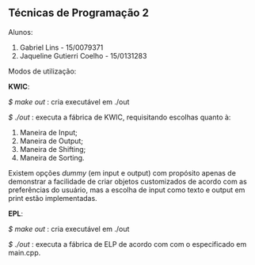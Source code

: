 ## Técnicas de Programação 2

Alunos:

1. Gabriel Lins - 15/0079371
2. Jaqueline Gutierri Coelho - 15/0131283



Modos de utilização:

**KWIC**:

*$ make out* : cria executável em ./out

*$ ./out* : executa a fábrica de KWIC, requisitando escolhas quanto à:

1. Maneira de Input;
2. Maneira de Output;	
3. Maneira de Shifting;
4. Maneira de Sorting.

Existem opções *dummy* (em input e output) com propósito apenas de demonstrar a facilidade  de criar objetos customizados de acordo com as preferências do usuário, mas a escolha de input como texto e output em print estão implementadas.



**EPL**:

*$ make out* : cria executável em ./out

*$ ./out* : executa a fábrica de ELP de acordo com com o especificado em main.cpp.



